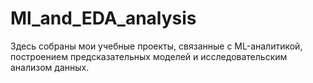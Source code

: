 # Ml_and_EDA_analysis
 Здесь собраны мои учебные проекты, связанные с ML-аналитикой, построением предсказательных моделей и исследовательским анализом данных.
